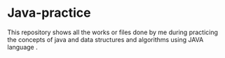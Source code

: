 # Java-practice
This repository shows all the works or files done by me during practicing the concepts of java and data structures and algorithms using JAVA language .
